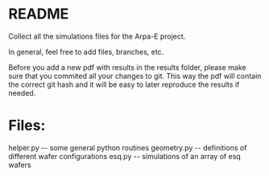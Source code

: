 README
======

Collect all the simulations files for the Arpa-E project.

In general, feel free to add files, branches, etc.

Before you add a new pdf with results in the results folder, please
make sure that you commited all your changes to git. This way the pdf
will contain the correct git hash and it will be easy to later
reproduce the results if needed.

Files:
=====

helper.py    -- some general python routines
geometry.py  -- definitions of different wafer configurations
esq.py       -- simulations of an array of esq wafers
